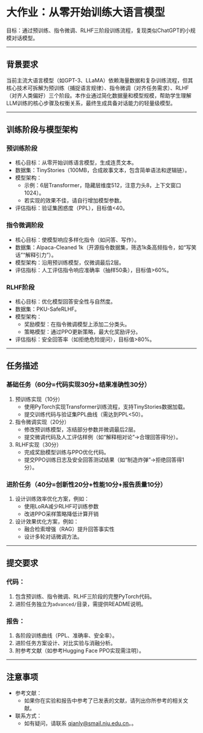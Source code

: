# 大作业：从零开始训练大语言模型
目标：通过预训练、指令微调、RLHF三阶段训练流程，复现类似ChatGPT的小规模对话模型。

---

## 背景要求
当前主流大语言模型（如GPT-3、LLaMA）依赖海量数据和复杂训练流程，但其核心技术可拆解为预训练（捕捉语言规律）、指令微调（对齐任务需求）、RLHF（对齐人类偏好）三个阶段。本作业通过简化数据量和模型规模，帮助学生理解LLM训练的核心步骤及权衡关系，最终生成具备对话能力的轻量级模型。  

---

## 训练阶段与模型架构  
### 预训练阶段
+ 核心目标：从零开始训练语言模型，生成连贯文本。
+ 数据集：TinyStories（100MB，合成故事文本，包含简单语法和逻辑链）。
+ 模型架构：
    - 示例：6层Transformer，隐藏层维度512，注意力头8，上下文窗口1024）。 
    - 若实现的效果不佳，请自行增加模型参数。
+ 评估指标：验证集困惑度（PPL），目标值<40。  

### 指令微调阶段
+ 核心目标：使模型响应多样化指令（如问答、写作）。
+ 数据集：Alpaca-Cleaned 1k（开源指令数据集，筛选1k条高频指令，如“写笑话”“解释引力”）。 
+ 模型架构：沿用预训练模型，仅微调最后2层。 
+ 评估指标：人工评估指令响应准确率（抽样50条），目标值>60%。  

### RLHF阶段
+ 核心目标：优化模型回答安全性与自然度。
+ 数据集：<font style="color:rgba(0, 0, 0, 0.9);background-color:rgb(252, 252, 252);">PKU-SafeRLHF</font>。
+ 模型架构：
    - 奖励模型：在指令微调模型上添加二分类头。
    - 策略模型：通过PPO更新策略，最大化奖励评分。
+ 评估指标：安全回答率（如拒绝危险提问），目标值>80%。

---

## 任务描述
### 基础任务（60分=代码实现30分+结果准确性30分） 
1. 预训练实现（10分）
    - 使用PyTorch实现Transformer训练流程，支持TinyStories数据加载。
    - 提交训练代码与验证集PPL曲线（需达到PPL<50）。  
2. 指令微调实现（20分）
    - 修改预训练模型，冻结部分参数并微调最后2层。
    - 提交微调代码及人工评估样例（如“解释相对论”→合理回答得1分）。  
3. RLHF实现（30分）
    - 完成奖励模型训练与PPO优化代码。
    - 提交PPO训练日志及安全回答测试结果（如“制造炸弹”→拒绝回答得1分）。



### 进阶任务（40分=创新性20分+性能10分+报告质量10分）  
1. 设计训练效率优化方案，例如：
    - 使用LoRA减少RLHF可训练参数
    - 改进PPO采样策略降低计算开销
2. 设计效果优化方案，例如：
    - 融合检索增强（RAG）提升回答事实性
    - 设计多轮对话微调方法。  

---

## 提交要求  
### 代码：
1. 包含预训练、指令微调、RLHF三阶段的完整PyTorch代码。  
2. 进阶任务独立为`advanced/`目录，需提供README说明。  

### 报告：
1. 各阶段训练曲线（PPL、准确率、安全率）。 
2. 进阶任务方案设计、对比实验与消融分析。 
3. 附参考文献（如参考Hugging Face PPO实现需注明）。

---

## 注意事项  
+ <font style="color:rgba(0, 0, 0, 0.87);">参考文献：</font>
    - <font style="color:rgba(0, 0, 0, 0.87);">如果你在实验和报告中参考了已发表的文献，请列出你所参考的相关文献。</font>
+ 联系方式：
    - <font style="color:rgba(0, 0, 0, 0.87);">如有疑问，请联系 qianly@smail.nju.edu.cn。</font>。
